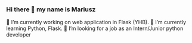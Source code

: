 ### Hi there 👋 my name is Mariusz

🔭 I’m currently working on web application in Flask (YHB).
🌱 I’m currently learning Python, Flask.
🤔 I’m looking for a job as an Intern/Junior python developer

<!--
**marsiekiera/marsiekiera** is a ✨ _special_ ✨ repository because its `README.md` (this file) appears on your GitHub profile.

Here are some ideas to get you started:

- 🔭 I’m currently working on web application in Flask (YHB).
- 🌱 I’m currently learning Python, Flask.
- 👯 I’m looking to collaborate on ...
- 🤔 I’m looking for a job as an Intern/Junior python developer
- 💬 Ask me about ...
- 📫 How to reach me: ...
- 😄 Pronouns: ...
- ⚡ Fun fact: ...
-->
